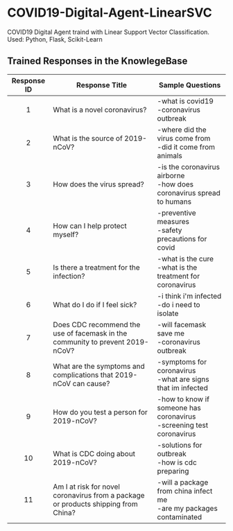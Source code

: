 # COVID19-Digital-Agent-LinearSVC
COVID19 Digital Agent traind with Linear Support Vector Classification. Used: Python, Flask, Scikit-Learn

## Trained Responses in the KnowlegeBase
| Response ID | Response Title | Sample Questions |
| :---:  | --- | --- |
| 1 | What is a novel coronavirus? | -what is covid19<br>-coronavirus outbreak |
| 2 | What is the source of 2019-nCoV? | -where did the virus come from<br>-did it come from animals |
| 3 | How does the virus spread? | -is the coronavirus airborne<br>-how does coronavirus spread to humans |
| 4 | How can I help protect myself? | -preventive measures<br>-safety precautions for covid |
| 5 | Is there a treatment for the infection? | -what is the cure<br>-what is the treatment for coronavirus |
| 6 | What do I do if I feel sick? | -i think i'm infected<br>-do i need to isolate |
| 7 | Does CDC recommend the use of facemask in the community to prevent 2019-nCoV? | -will facemask save me<br>-coronavirus outbreak |
| 8 | What are the symptoms and complications that 2019-nCoV can cause? | -symptoms for coronavirus <br>-what are signs that im infected |
| 9 | How do you test a person for 2019-nCoV? | -how to know if someone has coronavirus <br>-screening test coronavirus |
| 10 | What is CDC doing about 2019-nCoV? | -solutions for outbreak <br>-how is cdc preparing |
| 11 | Am I at risk for novel coronavirus from a package or products shipping from China? | -will a package from china infect me <br>-are my packages contaminated |
